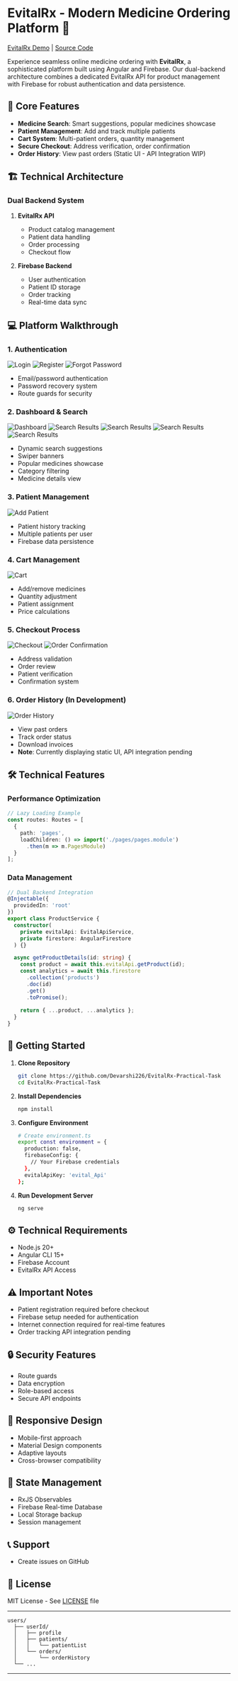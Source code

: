# EvitalRx - Modern Medicine Ordering Platform 💊

[EvitalRx Demo](https://evitalexclonedemo.netlify.app/) | [Source Code](https://github.com/yourusername/evitalrx)

Experience seamless online medicine ordering with **EvitalRx**, a sophisticated platform built using Angular and Firebase. Our dual-backend architecture combines a dedicated EvitalRx API for product management with Firebase for robust authentication and data persistence.

## 🎯 Core Features

- **Medicine Search**: Smart suggestions, popular medicines showcase
- **Patient Management**: Add and track multiple patients
- **Cart System**: Multi-patient orders, quantity management
- **Secure Checkout**: Address verification, order confirmation
- **Order History**: View past orders (Static UI - API Integration WIP)

## 🏗️ Technical Architecture

### Dual Backend System
1. **EvitalRx API**
   - Product catalog management
   - Patient data handling
   - Order processing
   - Checkout flow

2. **Firebase Backend**
   - User authentication
   - Patient ID storage
   - Order tracking
   - Real-time data sync

## 💻 Platform Walkthrough

### 1. Authentication
![Login](https://github.com/Devarshi226/EvitalRx-Practical-Task/blob/cd29ddae9213d7554cd53b8116bc6a1f01a7e3d5/src/assets/screenShorts/login.png)
![Register]([your-register-image-url](https://github.com/Devarshi226/EvitalRx-Practical-Task/blob/cd29ddae9213d7554cd53b8116bc6a1f01a7e3d5/src/assets/screenShorts/createaccount.png))
![Forgot Password](https://github.com/Devarshi226/EvitalRx-Practical-Task/blob/cd29ddae9213d7554cd53b8116bc6a1f01a7e3d5/src/assets/screenShorts/resetpass.png)

- Email/password authentication
- Password recovery system
- Route guards for security

### 2. Dashboard & Search
![Dashboard](https://github.com/Devarshi226/EvitalRx-Practical-Task/blob/cd29ddae9213d7554cd53b8116bc6a1f01a7e3d5/src/assets/screenShorts/dashboard.png)
![Search Results](https://github.com/Devarshi226/EvitalRx-Practical-Task/blob/cd29ddae9213d7554cd53b8116bc6a1f01a7e3d5/src/assets/screenShorts/search1.png)
![Search Results](https://github.com/Devarshi226/EvitalRx-Practical-Task/blob/cd29ddae9213d7554cd53b8116bc6a1f01a7e3d5/src/assets/screenShorts/searchdoyoumean.png)
![Search Results](https://github.com/Devarshi226/EvitalRx-Practical-Task/blob/cd29ddae9213d7554cd53b8116bc6a1f01a7e3d5/src/assets/screenShorts/searchlist.png)
![Search Results](https://github.com/Devarshi226/EvitalRx-Practical-Task/blob/cd29ddae9213d7554cd53b8116bc6a1f01a7e3d5/src/assets/screenShorts/viewmedicinedetails.png)


- Dynamic search suggestions
- Swiper banners
- Popular medicines showcase
- Category filtering
- Medicine details view

### 3. Patient Management
![Add Patient](https://github.com/Devarshi226/EvitalRx-Practical-Task/blob/cd29ddae9213d7554cd53b8116bc6a1f01a7e3d5/src/assets/screenShorts/addpatient.png)

- Patient history tracking
- Multiple patients per user
- Firebase data persistence

### 4. Cart Management
![Cart](https://github.com/Devarshi226/EvitalRx-Practical-Task/blob/cd29ddae9213d7554cd53b8116bc6a1f01a7e3d5/src/assets/screenShorts/cart.png)

- Add/remove medicines
- Quantity adjustment
- Patient assignment
- Price calculations

### 5. Checkout Process
![Checkout](https://github.com/Devarshi226/EvitalRx-Practical-Task/blob/cd29ddae9213d7554cd53b8116bc6a1f01a7e3d5/src/assets/screenShorts/checkout.png)
![Order Confirmation](https://github.com/Devarshi226/EvitalRx-Practical-Task/blob/cd29ddae9213d7554cd53b8116bc6a1f01a7e3d5/src/assets/screenShorts/orderConfirmation.png)

- Address validation
- Order review
- Patient verification
- Confirmation system

### 6. Order History (In Development)
![Order History](https://github.com/Devarshi226/EvitalRx-Practical-Task/blob/cd29ddae9213d7554cd53b8116bc6a1f01a7e3d5/src/assets/screenShorts/past-order%20concept.png)

- View past orders
- Track order status
- Download invoices
- **Note**: Currently displaying static UI, API integration pending

## 🛠️ Technical Features

### Performance Optimization
```typescript
// Lazy Loading Example
const routes: Routes = [
  {
    path: 'pages',
    loadChildren: () => import('./pages/pages.module')
      .then(m => m.PagesModule)
  }
];
```

### Data Management
```typescript
// Dual Backend Integration
@Injectable({
  providedIn: 'root'
})
export class ProductService {
  constructor(
    private evitalApi: EvitalApiService,
    private firestore: AngularFirestore
  ) {}

  async getProductDetails(id: string) {
    const product = await this.evitalApi.getProduct(id);
    const analytics = await this.firestore
      .collection('products')
      .doc(id)
      .get()
      .toPromise();
    
    return { ...product, ...analytics };
  }
}
```

## 🚀 Getting Started

1. **Clone Repository**
   ```bash
   git clone https://github.com/Devarshi226/EvitalRx-Practical-Task
   cd EvitalRx-Practical-Task
   ```

2. **Install Dependencies**
   ```bash
   npm install
   ```

3. **Configure Environment**
   ```bash
   # Create environment.ts
   export const environment = {
     production: false,
     firebaseConfig: {
       // Your Firebase credentials
     },
     evitalApiKey: 'evital_Api'
   };
   ```

4. **Run Development Server**
   ```bash
   ng serve
   ```

## ⚙️ Technical Requirements

- Node.js 20+
- Angular CLI 15+
- Firebase Account
- EvitalRx API Access

## ⚠️ Important Notes

- Patient registration required before checkout
- Firebase setup needed for authentication
- Internet connection required for real-time features
- Order tracking API integration pending

## 🔒 Security Features

- Route guards
- Data encryption
- Role-based access
- Secure API endpoints

## 📱 Responsive Design

- Mobile-first approach
- Material Design components
- Adaptive layouts
- Cross-browser compatibility

## 🔄 State Management

- RxJS Observables
- Firebase Real-time Database
- Local Storage backup
- Session management

## 📞 Support

- Create issues on GitHub

## 📄 License

MIT License - See [LICENSE](license-link) file

---

<!-- ### Firebase Collections Structure
![Firebase Structure](your-firebase-structure-image) -->

```
users/
  ├── userId/
  │   ├── profile
  │   ├── patients/
  │   │   └── patientList
  │   └── orders/
  │       └── orderHistory
  └── ...
```

---
